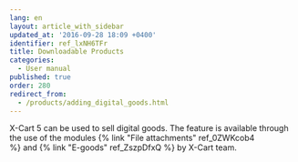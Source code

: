 ```yaml
---
lang: en
layout: article_with_sidebar
updated_at: '2016-09-28 18:09 +0400'
identifier: ref_lxNH6TFr
title: Downloadable Products
categories:
  - User manual
published: true
order: 280
redirect_from:
  - /products/adding_digital_goods.html
---
```

X-Cart 5 can be used to sell digital goods. The feature is available through the use of the modules {% link "File attachments" ref_0ZWKcob4 %} and {% link "E-goods" ref_ZszpDfxQ %} by X-Cart team.
